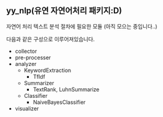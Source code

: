 ## yy_nlp(유연 자연어처리 패키지:D)

자연어 처리 텍스트 분석 절차에 필요한 모듈 (아직 모으는 중입니다..)

다음과 같은 구성으로 이루어져있습니다. 

- collector
- pre-processer
- analyzer
  - KeywordExtraction
    - TfIdf
  - Summarizer
    - TextRank, LuhnSummarize
  - Classifier
    - NaiveBayesClassifier
- visualizer
